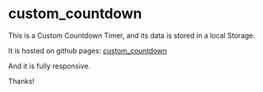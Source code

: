 # custom_countdown

This is a Custom Countdown Timer, and its data is stored in a local Storage. 

It is hosted on github pages: [custom_countdown](https://erehmaryann.github.io/custom_countdown/) 

And it is fully responsive.

Thanks!
